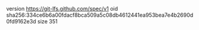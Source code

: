 version https://git-lfs.github.com/spec/v1
oid sha256:334ce6b6a00fdacf8bca509a5c08db4612441ea953bea7e4b2690d0fd9162e3d
size 351
